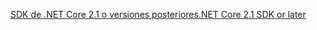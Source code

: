 [<span data-ttu-id="97ca5-101">SDK de .NET Core 2.1 o versiones posteriores</span><span class="sxs-lookup"><span data-stu-id="97ca5-101">.NET Core 2.1 SDK or later</span></span>](https://www.microsoft.com/net/download/all)
